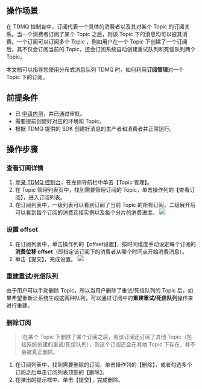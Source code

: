 ## 操作场景
在 TDMQ 控制台中，订阅代表一个具体的消费者以及其对某个 Topic 的订阅关系。当一个消费者订阅了某个 Topic 之后，则该 Topic 下的消息均可以被其消费。一个订阅可以订阅多个 Topic ，例如用户在一个 Topic 下创建了一个订阅后，其不仅会订阅当前的 Topic，还会订阅系统自动创建重试队列和死信队列两个 Topic。

本文档可以指导您使用分布式消息队列 TDMQ 时，如何利用**订阅管理**对一个 Topic 下的订阅。

## 前提条件

- 已 [申请内测](https://cloud.tencent.com/apply/p/0f6psgxhltch)，并已通过审批。
- 需要提前创建好对应的环境和 Topic。
- 根据 TDMQ 提供的 SDK 创建好消息的生产者和消费者并正常运行。

## 操作步骤

### 查看订阅详情

1. [登录 TDMQ 控制台](https://console.cloud.tencent.com/tdmq)，在左侧导航栏中单击【Topic 管理】。
2. 在 Topic 管理列表页中，找到需要管理订阅的 Topic，单击操作列的【查看订阅】，进入订阅列表。
3. 在订阅列表中，一级列表可以看到订阅了当前 Topic 的所有订阅，二级展开后可以看到每个订阅的消费连接实例以及每个分片的消费进度。
![](https://main.qcloudimg.com/raw/9a52b3f6b34eb19905ca3cc8d2d0db4c.png)

### 设置 offset
1. 在订阅列表中，单击操作列的【offset设置】，按时间维度手动设定每个订阅的**消费位移 offset**（即指定该订阅下的消费者从哪个时间点开始消费消息）。
2. 单击【提交】，完成设置。
![](https://main.qcloudimg.com/raw/abc24bdebba5c70cbaee0d14ea40ab20.png)

### 重建重试/死信队列

由于用户可以手动删除 Topic，所以当用户删除了重试/死信队列的 Topic 后，如果希望重新让系统生成这两种队列，可以通过订阅中的**重建重试/死信队列**操作来进行重建。

### 删除订阅
>!在某个 Topic 下删除了某个订阅之后，若该订阅还订阅了其他 Topic（包括系统创建的重试/死信队列），则这个订阅还会在其他 Topic 下存在，并不会被真正删除。

1. 在订阅列表中，找到需要删除的订阅，单击操作列的【删除】，或者勾选多个订阅之后单击订阅列表顶部的【删除】。
2. 在弹出的提示框中，单击【提交】，完成删除。

